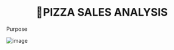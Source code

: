 **<h1 align = "center">🍕PIZZA SALES ANALYSIS </h1>**

Purpose


![image](https://github.com/user-attachments/assets/2680788a-1bb0-4634-872d-ef453712ece5)

